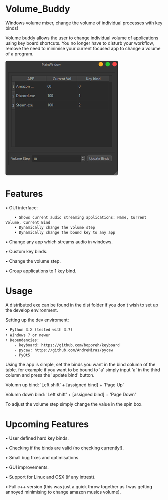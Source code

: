 # Volume_Buddy
Windows volume mixer, change the volume of individual processes with key binds!

Volume buddy allows the user to change individual volume of applications using key board shortcuts. You no longer have to disturb
your workflow, remove the need to minimise your current focused app to change a volume of a program.

![](Images/GUI.PNG)

# Features

• GUI interface:
```
    • Shows current audio streaming applications: Name, Current Volume, Current Bind
    • Dynamically change the volume step
    • Dynamically change the bound key to any app
```
• Change any app which streams audio in windows.

• Custom key binds.

• Change the volume step.

• Group applications to 1 key bind.

# Usage

A distributed exe can be found in the dist folder if you don't wish to set up the develop environment.

Setting up the dev enviroment:
```
• Python 3.X (tested with 3.7)
• Windows 7 or newer
• Dependencies:
    - keyboard: https://github.com/boppreh/keyboard
    - pycaw: https://github.com/AndreMiras/pycaw
    - PyQt5
```

Using the app is simple, set the binds you want in the bind column of the table. for example if you want to be bound to 'a' simply input 'a' in the third column
and press the 'update bind' button.

Volumn up bind: 'Left shift' + [assigned bind] + 'Page Up'

Volumn down bind: 'Left shift' + [assigned bind] + 'Page Down'

To adjust the volume step simply change the value in the spin box.

# Upcoming Features
• User defined hard key binds.

• Checking if the binds are valid (no checking currently!).

• Small bug fixes and optimisations.

• GUI improvements.

• Support for Linux and OSX (if any intrest).

• Full c++ version (this was just a quick throw together as I was getting annoyed minimising to change amazon musics volume).


